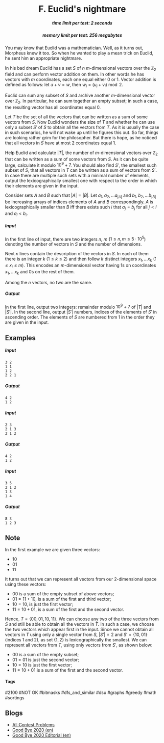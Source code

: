 <h1 style='text-align: center;'> F. Euclid's nightmare</h1>

<h5 style='text-align: center;'>time limit per test: 2 seconds</h5>
<h5 style='text-align: center;'>memory limit per test: 256 megabytes</h5>

You may know that Euclid was a mathematician. Well, as it turns out, Morpheus knew it too. So when he wanted to play a mean trick on Euclid, he sent him an appropriate nightmare. 

In his bad dream Euclid has a set $S$ of $n$ $m$-dimensional vectors over the $\mathbb{Z}_2$ field and can perform vector addition on them. In other words he has vectors with $m$ coordinates, each one equal either $0$ or $1$. Vector addition is defined as follows: let $u+v = w$, then $w_i = (u_i + v_i) \bmod 2$. 

Euclid can sum any subset of $S$ and archive another $m$-dimensional vector over $\mathbb{Z}_2$. In particular, he can sum together an empty subset; in such a case, the resulting vector has all coordinates equal $0$.

Let $T$ be the set of all the vectors that can be written as a sum of some vectors from $S$. Now Euclid wonders the size of $T$ and whether he can use only a subset $S'$ of $S$ to obtain all the vectors from $T$. As it is usually the case in such scenarios, he will not wake up until he figures this out. So far, things are looking rather grim for the philosopher. But there is hope, as he noticed that all vectors in $S$ have at most $2$ coordinates equal $1$. 

Help Euclid and calculate $|T|$, the number of $m$-dimensional vectors over $\mathbb{Z}_2$ that can be written as a sum of some vectors from $S$. As it can be quite large, calculate it modulo $10^9+7$. You should also find $S'$, the smallest such subset of $S$, that all vectors in $T$ can be written as a sum of vectors from $S'$. In case there are multiple such sets with a minimal number of elements, output the lexicographically smallest one with respect to the order in which their elements are given in the input. 

Consider sets $A$ and $B$ such that $|A| = |B|$. Let $a_1, a_2, \dots a_{|A|}$ and $b_1, b_2, \dots b_{|B|}$ be increasing arrays of indices elements of $A$ and $B$ correspondingly. $A$ is lexicographically smaller than $B$ iff there exists such $i$ that $a_j = b_j$ for all $j < i$ and $a_i < b_i$.

##### Input

In the first line of input, there are two integers $n$, $m$ ($1 \leq n, m \leq 5 \cdot 10^5$) denoting the number of vectors in $S$ and the number of dimensions. 

Next $n$ lines contain the description of the vectors in $S$. In each of them there is an integer $k$ ($1 \leq k \leq 2$) and then follow $k$ distinct integers $x_1, \dots x_k$ ($1 \leq x_i \leq m$). This encodes an $m$-dimensional vector having $1$s on coordinates $x_1, \dots x_k$ and $0$s on the rest of them.

Among the $n$ vectors, no two are the same.

##### Output

In the first line, output two integers: remainder modulo $10^9+7$ of $|T|$ and $|S'|$. In the second line, output $|S'|$ numbers, indices of the elements of $S'$ in ascending order. The elements of $S$ are numbered from $1$ in the order they are given in the input.

## Examples

##### Input


```text
3 2
1 1
1 2
2 2 1
```
##### Output


```text
4 2
1 2 
```
##### Input


```text
2 3
2 1 3
2 1 2
```
##### Output


```text
4 2
1 2 
```
##### Input


```text
3 5
2 1 2
1 3
1 4
```
##### Output


```text
8 3
1 2 3 
```
## Note

In the first example we are given three vectors: 

* $10$
* $01$
* $11$

It turns out that we can represent all vectors from our $2$-dimensional space using these vectors: 

* $00$ is a sum of the empty subset of above vectors;
* $01 = 11 + 10$, is a sum of the first and third vector;
* $10 = 10$, is just the first vector;
* $11 = 10 + 01$, is a sum of the first and the second vector.

Hence, $T = \{00, 01, 10, 11\}$. We can choose any two of the three vectors from $S$ and still be able to obtain all the vectors in $T$. In such a case, we choose the two vectors which appear first in the input. Since we cannot obtain all vectors in $T$ using only a single vector from $S$, $|S'| = 2$ and $S' = \{10, 01\}$ (indices $1$ and $2$), as set $\{1, 2 \}$ is lexicographically the smallest. We can represent all vectors from $T$, using only vectors from $S'$, as shown below: 

* $00$ is a sum of the empty subset;
* $01 = 01$ is just the second vector;
* $10 = 10$ is just the first vector;
* $11 = 10 + 01$ is a sum of the first and the second vector.


#### Tags 

#2100 #NOT OK #bitmasks #dfs_and_similar #dsu #graphs #greedy #math #sortings 

## Blogs
- [All Contest Problems](../Good_Bye_2020.md)
- [Good Bye 2020 (en)](../blogs/Good_Bye_2020_(en).md)
- [Good Bye 2020 Editorial (en)](../blogs/Good_Bye_2020_Editorial_(en).md)
